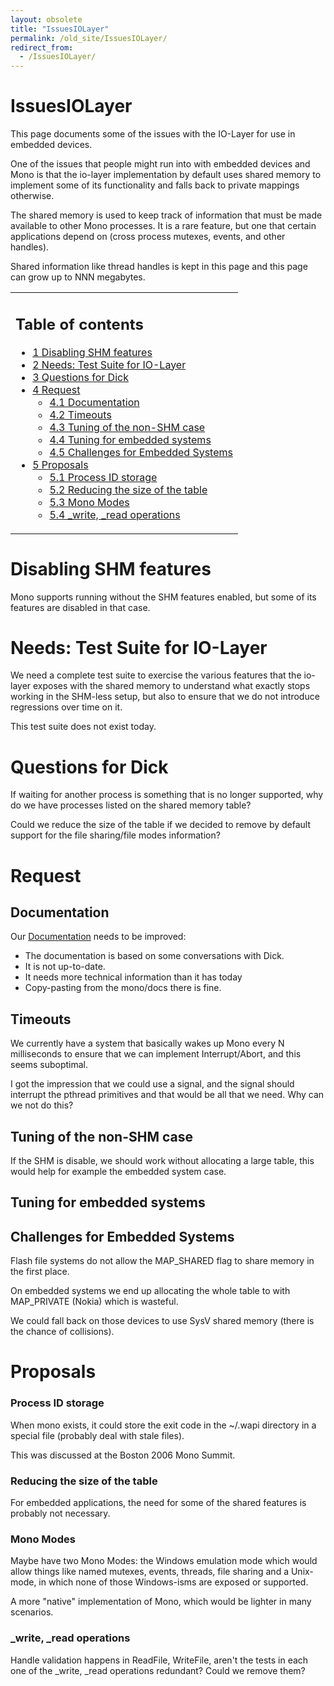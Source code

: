 ```yaml
---
layout: obsolete
title: "IssuesIOLayer"
permalink: /old_site/IssuesIOLayer/
redirect_from:
  - /IssuesIOLayer/
---
```


IssuesIOLayer
=============

This page documents some of the issues with the IO-Layer for use in embedded devices.

One of the issues that people might run into with embedded devices and Mono is that the io-layer implementation by default uses shared memory to implement some of its functionality and falls back to private mappings otherwise.

The shared memory is used to keep track of information that must be made available to other Mono processes. It is a rare feature, but one that certain applications depend on (cross process mutexes, events, and other handles).

Shared information like thread handles is kept in this page and this page can grow up to NNN megabytes.

<table>
<col width="100%" />
<tbody>
<tr class="odd">
<td align="left"><h2>Table of contents</h2>
<ul>
<li><a href="#Disabling_SHM_features">1 Disabling SHM features</a></li>
<li><a href="#Needs:_Test_Suite_for_IO-Layer">2 Needs: Test Suite for IO-Layer</a></li>
<li><a href="#Questions_for_Dick">3 Questions for Dick</a></li>
<li><a href="#Request">4 Request</a>
<ul>
<li><a href="#Documentation">4.1 Documentation</a></li>
<li><a href="#Timeouts">4.2 Timeouts</a></li>
<li><a href="#Tuning_of_the_non-SHM_case">4.3 Tuning of the non-SHM case</a></li>
<li><a href="#Tuning_for_embedded_systems">4.4 Tuning for embedded systems</a></li>
<li><a href="#Challenges_for_Embedded_Systems">4.5 Challenges for Embedded Systems</a></li>
</ul></li>
<li><a href="#Proposals">5 Proposals</a>
<ul>
<li><a href="#Process_ID_storage">5.1 Process ID storage</a></li>
<li><a href="#Reducing_the_size_of_the_table">5.2 Reducing the size of the table</a></li>
<li><a href="#Mono_Modes">5.3 Mono Modes</a></li>
<li><a href="#write.2C_read_operations">5.4 _write, _read operations</a></li>
</ul></li>
</ul></td>
</tr>
</tbody>
</table>

Disabling SHM features
======================

Mono supports running without the SHM features enabled, but some of its features are disabled in that case.

Needs: Test Suite for IO-Layer
==============================

We need a complete test suite to exercise the various features that the io-layer exposes with the shared memory to understand what exactly stops working in the SHM-less setup, but also to ensure that we do not introduce regressions over time on it.

This test suite does not exist today.

Questions for Dick
==================

If waiting for another process is something that is no longer supported, why do we have processes listed on the shared memory table?

Could we reduce the size of the table if we decided to remove by default support for the file sharing/file modes information?

Request
=======

Documentation
-------------

Our [Documentation]({{site.github.url}}/old_site/Article:IOChanges "Article:IOChanges") needs to be improved:

-   The documentation is based on some conversations with Dick.
-   It is not up-to-date.
-   It needs more technical information than it has today
-   Copy-pasting from the mono/docs there is fine.

Timeouts
--------

We currently have a system that basically wakes up Mono every N milliseconds to ensure that we can implement Interrupt/Abort, and this seems suboptimal.

I got the impression that we could use a signal, and the signal should interrupt the pthread primitives and that would be all that we need. Why can we not do this?

Tuning of the non-SHM case
--------------------------

If the SHM is disable, we should work without allocating a large table, this would help for example the embedded system case.

Tuning for embedded systems
---------------------------

Challenges for Embedded Systems
-------------------------------

Flash file systems do not allow the MAP\_SHARED flag to share memory in the first place.

On embedded systems we end up allocating the whole table to with MAP\_PRIVATE (Nokia) which is wasteful.

We could fall back on those devices to use SysV shared memory (there is the chance of collisions).

Proposals
=========

### Process ID storage

When mono exists, it could store the exit code in the \~/.wapi directory in a special file (probably deal with stale files).

This was discussed at the Boston 2006 Mono Summit.

### Reducing the size of the table

For embedded applications, the need for some of the shared features is probably not necessary.

### Mono Modes

Maybe have two Mono Modes: the Windows emulation mode which would allow things like named mutexes, events, threads, file sharing and a Unix-mode, in which none of those Windows-isms are exposed or supported.

A more "native" implementation of Mono, which would be lighter in many scenarios.

### \_write, \_read operations

Handle validation happens in ReadFile, WriteFile, aren't the tests in each one of the \_write, \_read operations redundant? Could we remove them?

